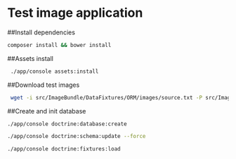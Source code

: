 Test image application
===============

##Install dependencies
```sh
composer install && bower install
```
##Assets install

```sh
 ./app/console assets:install
```
##Download test images

```sh
 wget -i src/ImageBundle/DataFixtures/ORM/images/source.txt -P src/ImageBundle/DataFixtures/ORM/images
```
##Create and init database
 ```sh
 ./app/console doctrine:database:create
 ```  
 ```sh 
 ./app/console doctrine:schema:update --force
 ```  
 ```sh 
 ./app/console doctrine:fixtures:load
 ```  
 